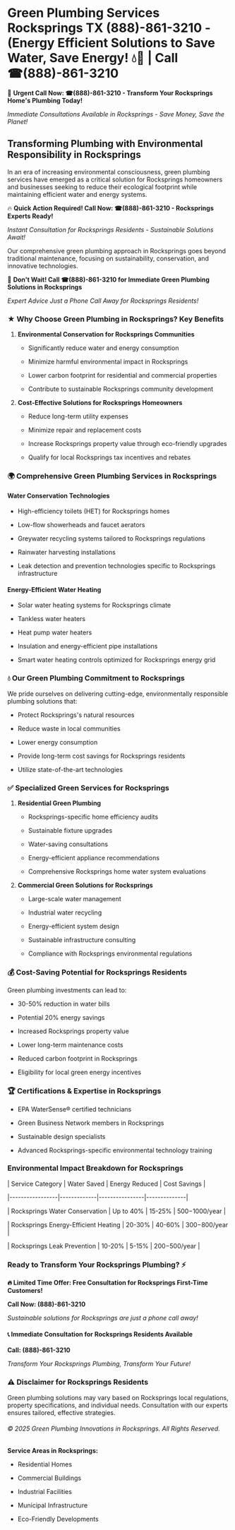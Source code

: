 # Green Plumbing Services Rocksprings TX (888)-861-3210 - (Energy Efficient Solutions to Save Water, Save Energy! 💧🌿 | Call ☎(888)-861-3210

🚨 **Urgent Call Now: ☎(888)-861-3210 - Transform Your Rocksprings Home's Plumbing Today!**
*Immediate Consultations Available in Rocksprings - Save Money, Save the Planet!*

## Transforming Plumbing with Environmental Responsibility in Rocksprings

In an era of increasing environmental consciousness, green plumbing services have emerged as a critical solution for Rocksprings homeowners and businesses seeking to reduce their ecological footprint while maintaining efficient water and energy systems. 

🔥 **Quick Action Required! Call Now: ☎(888)-861-3210 - Rocksprings Experts Ready!**
*Instant Consultation for Rocksprings Residents - Sustainable Solutions Await!*

Our comprehensive green plumbing approach in Rocksprings goes beyond traditional maintenance, focusing on sustainability, conservation, and innovative technologies.

🚨 **Don't Wait! Call ☎(888)-861-3210 for Immediate Green Plumbing Solutions in Rocksprings**
*Expert Advice Just a Phone Call Away for Rocksprings Residents!*

### ★ Why Choose Green Plumbing in Rocksprings? Key Benefits

1. **Environmental Conservation for Rocksprings Communities** 
   - Significantly reduce water and energy consumption
   - Minimize harmful environmental impact in Rocksprings
   - Lower carbon footprint for residential and commercial properties
   - Contribute to sustainable Rocksprings community development

2. **Cost-Effective Solutions for Rocksprings Homeowners** 
   - Reduce long-term utility expenses
   - Minimize repair and replacement costs
   - Increase Rocksprings property value through eco-friendly upgrades
   - Qualify for local Rocksprings tax incentives and rebates

### 🌍 Comprehensive Green Plumbing Services in Rocksprings

#### Water Conservation Technologies
- High-efficiency toilets (HET) for Rocksprings homes
- Low-flow showerheads and faucet aerators
- Greywater recycling systems tailored to Rocksprings regulations
- Rainwater harvesting installations
- Leak detection and prevention technologies specific to Rocksprings infrastructure

#### Energy-Efficient Water Heating
- Solar water heating systems for Rocksprings climate
- Tankless water heaters
- Heat pump water heaters
- Insulation and energy-efficient pipe installations
- Smart water heating controls optimized for Rocksprings energy grid

### 💧 Our Green Plumbing Commitment to Rocksprings

We pride ourselves on delivering cutting-edge, environmentally responsible plumbing solutions that:
- Protect Rocksprings's natural resources
- Reduce waste in local communities
- Lower energy consumption
- Provide long-term cost savings for Rocksprings residents
- Utilize state-of-the-art technologies

### ✅ Specialized Green Services for Rocksprings

1. **Residential Green Plumbing**
   - Rocksprings-specific home efficiency audits
   - Sustainable fixture upgrades
   - Water-saving consultations
   - Energy-efficient appliance recommendations
   - Comprehensive Rocksprings home water system evaluations

2. **Commercial Green Solutions for Rocksprings**
   - Large-scale water management
   - Industrial water recycling
   - Energy-efficient system design
   - Sustainable infrastructure consulting
   - Compliance with Rocksprings environmental regulations

### 💰 Cost-Saving Potential for Rocksprings Residents

Green plumbing investments can lead to:
- 30-50% reduction in water bills
- Potential 20% energy savings
- Increased Rocksprings property value
- Lower long-term maintenance costs
- Reduced carbon footprint in Rocksprings
- Eligibility for local green energy incentives

### 🏆 Certifications & Expertise in Rocksprings

- EPA WaterSense® certified technicians
- Green Business Network members in Rocksprings
- Sustainable design specialists
- Advanced Rocksprings-specific environmental technology training

### Environmental Impact Breakdown for Rocksprings

| Service Category | Water Saved | Energy Reduced | Cost Savings |
|-----------------|-------------|----------------|--------------|
| Rocksprings Water Conservation | Up to 40% | 15-25% | $500-$1000/year |
| Rocksprings Energy-Efficient Heating | 20-30% | 40-60% | $300-$800/year |
| Rocksprings Leak Prevention | 10-20% | 5-15% | $200-$500/year |

### Ready to Transform Your Rocksprings Plumbing? ⚡

**🔥 Limited Time Offer: Free Consultation for Rocksprings First-Time Customers!**

**Call Now: (888)-861-3210**
*Sustainable solutions for Rocksprings are just a phone call away!*

#### 📞 Immediate Consultation for Rocksprings Residents Available

**Call: (888)-861-3210**
*Transform Your Rocksprings Plumbing, Transform Your Future!*

### ⚠️ Disclaimer for Rocksprings Residents

Green plumbing solutions may vary based on Rocksprings local regulations, property specifications, and individual needs. Consultation with our experts ensures tailored, effective strategies.

###### © 2025 Green Plumbing Innovations in Rocksprings. All Rights Reserved.

**Service Areas in Rocksprings:** 
- Residential Homes
- Commercial Buildings
- Industrial Facilities
- Municipal Infrastructure
- Eco-Friendly Developments